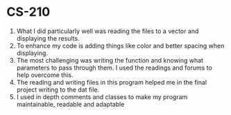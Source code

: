 # CS-210
1.	What I did particularly well was reading the files to a vector and displaying the results.
2.	To enhance my code is adding things like color and better spacing when displaying. 
3.	The most challenging was writing the function and knowing what parameters to pass through them. I used the readings and forums to help overcome this.
4.	The reading and writing files in this program helped me in the final project writing to the dat file.
5.  I used in depth comments and classes to make my program maintainable, readable and adaptable


